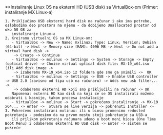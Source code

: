 **Instaliranje Linux OS na eksterni HD (USB disk) sa VirtualBox-om 
     (Primer: instaliranje MX Linux-a)
     
    1. Priključimo USB eksterni hard disk na računar i ako ima potrebe, oslobodimo deo prostora na njemu - da dobijemo Unallocated prostor od oko 50 GB za 
       instaliranje Linux-a 
    2. Kreiramo virtuelni OS sa MX Linux-om:
       - VirtualBox -> New -> Name: mxlinux; Type: Linux; Version; Debian (64-bit) -> Next -> Memory size (RAM): 4096 MB -> Next -> Do not add a virtual hard disk ->
        -> Create -> Continue 
       - VirtualBox -> mxlinux -> Settings -> System -> Storage -> Empty (optical drive) -> Choise virtual optical disk file: MX-19_x64.iso (ili Add disk image -> 
        -> izaberemo MX-19_x64.iso iz foldera gde smo ga snimili ->  OK
       - VirtualBox -> mxlinux -> Settings -> USB -> Enable USB controller -> USB 2.0 (zavisno od tipa usb na računaru) -> Adds new usb filter... ->
        -> odaberemo eksterni HD koji smo priključili na računar -> OK
       Napomena: externi HD kao disk na koji će se OS instalirati možemo odabrati i kasnije, takom procesa instalacije 
       - VirtualBox -> mxlinux -> Start -> pokrećemo instaliranje -> MX-19 x64... -> enter ->  otvara se live verzija -> pokrenuti Installer -> 
    3. Pokrećemo instalirani mxlinux: ili u biosu promenimo redosled pokretanja - podesimo da na prvom mestu stoji pokretanje sa USB-a 
       ili prilikom pokretanja računara uđemo u boot meni biosa (One Time Boot Menu) i odaberemo eksterni HD USB disk -> Enter -> sistem se pokreće
      
      
